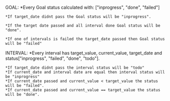 
GOAL:
    *Every Goal status calculated with: ["inprogress", "done", "failed"]

    *If target_date didnt pass the Goal status will be "inprogress".

    *If the target date passed and all interval done Goal status will be "done".

    *If one of intervals is failed the target_date passed then Goal status will be "failed"

INTERVAL:
    *Every interval has target_value, current_value, target_date and status["inprogress", "failed", "done", "todo"].
    
    *If target_date didnt pass the interval status will be "todo"
    *If current_date and interval date are equal then interval status will be "inprogress"
    *If current_date passed and current_value < target_value the status will be "failed".
    *If current_date passed and current_value == target_value the status will be "done".
